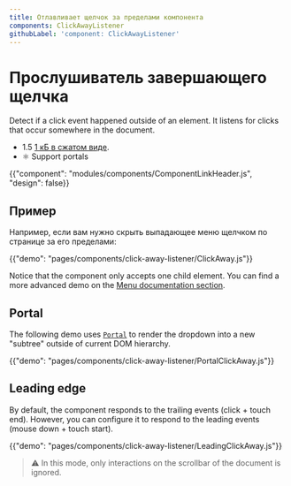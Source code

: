 ```yaml
---
title: Отлавливает щелчок за пределами компонента
components: ClickAwayListener
githubLabel: 'component: ClickAwayListener'
---
```


# Прослушиватель завершающего щелчка

<p class="description">Detect if a click event happened outside of an element. It listens for clicks that occur somewhere in the document.</p>

- 1.5 [1 кБ в сжатом виде](/size-snapshot).
- ⚛️ Support portals

{{"component": "modules/components/ComponentLinkHeader.js", "design": false}}

## Пример

Например, если вам нужно скрыть выпадающее меню щелчком по странице за его пределами:

{{"demo": "pages/components/click-away-listener/ClickAway.js"}}

Notice that the component only accepts one child element. You can find a more advanced demo on the [Menu documentation section](/components/menus/#menulist-composition).

## Portal

The following demo uses [`Portal`](/components/portal/) to render the dropdown into a new "subtree" outside of current DOM hierarchy.

{{"demo": "pages/components/click-away-listener/PortalClickAway.js"}}

## Leading edge

By default, the component responds to the trailing events (click + touch end). However, you can configure it to respond to the leading events (mouse down + touch start).

{{"demo": "pages/components/click-away-listener/LeadingClickAway.js"}}

> ⚠️ In this mode, only interactions on the scrollbar of the document is ignored.
